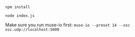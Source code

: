 `npm install`

`node index.js`

Make sure you run muse-io first: `muse-io --preset 14 --osc osc.udp://localhost:5000`
